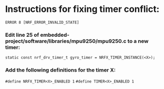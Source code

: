 # Instructions for fixing timer conflict: 
`ERROR 8 [NRF_ERROR_INVALID_STATE]`
### Edit line 25 of embedded-project/software/libraries/mpu9250/mpu9250.c to a new timer:
`static const nrf_drv_timer_t gyro_timer = NRFX_TIMER_INSTANCE(<X>);`
### Add the following definitions for the timer X:
`#define NRFX_TIMER<X>_ENABLED 1`
`#define TIMER<X>_ENABLED 1`
